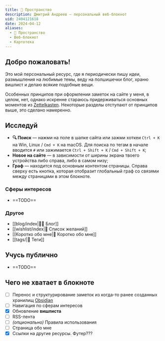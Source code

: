 ```yaml
---
title: 🌌 Пространство
description: Дмитрий Андреев — персональный веб-блокнот
uid: 2404121618
date: 2024-04-12
aliases:
  - 🌌 Пространство
  - Веб-блокнот
  - Картотека
---
```


## Добро пожаловать!

Это мой персональный ресурс, где я периодически пишу идеи, размышления на любимые темы, веду на полшишечки блог, храню вишлист и делаю всякие подобные вещи.

Особенных принципов при оформлении заметок на сайте у меня, в целом, нет, однако искренне стараюсь придерживаться основных моментов из [Zettelkasten](https://zettelkasten.de/). Некоторые разделы отступают от принципов выше, это сделано намеренно.

## Исследуй

- **🔍 Поиск** — нажми на поле в шапке сайта или зажми хоткеи <nobr>`Ctrl + K`</nobr> на Win, Linux / <nobr>`Cmd + K`</nobr> на macOS. Для поиска по тегам в начале вводится `#` или зажимается <nobr>`Ctrl + Shift + K`</nobr> / <nobr>`Cmd + Shift + K`</nobr>;
- **Новое на сайте** — в зависимости от ширины экрана твоего устройства либо справа, либо в самом низу;
- **Граф** — находится под основным контентом страницы. Справа сверху есть кнопка, которая отобразит глобальный граф со связями между страницами в этом блокноте.

### Сферы интересов

- ==TODO==

### Другое

- [[blog/index|✍🏼 Блог]]
- [[wishlist/index|🎁 Список желаний]]
- [[Коротко обо мне|🧑 Коротко обо мне]]
- [[tags/|🔖 Теги]]

## Учусь публично

- ==TODO==

## Чего не хватает в блокноте

- [ ] Перенос и структурирование заметок из когда-то ранее созданных хранилищ [Obsidian](https://obsidian.md)
- [ ] Навигация по сферам интересов
- [x] Обновление **вишлиста**
- [ ] RSS-лента
- [ ] *(опционально)* Правила использования
- [ ] Страница обо мне
- [x] Ссылки на другие ресурсы. Футер???
